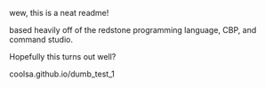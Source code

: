 wew, this is a neat readme!

based heavily off of the redstone programming language, CBP, and command studio.

Hopefully this turns out well?

coolsa.github.io/dumb_test_1
